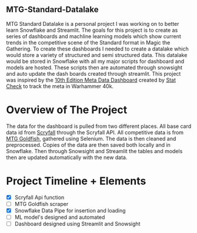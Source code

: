 ## MTG-Standard-Datalake
MTG Standard Datalake is a personal project I was working on to better learn Snowflake and Streamlit. The goals for this project is to create as series of dashboards and machline learning models which show current trends in the competitive scene of the Standard format in Magic the Gathering. To create these dashboards I needed to create a datalake which would store a variety of structured and semi structured data. This datalake would be stored in Snowflake with all my major scripts for dashboard and models are hosted. These scripts then are automated through snowsight and auto update the dash boards created through streamlit. This project was inspired by the [10th Edition Meta Data Dashboard](https://www.stat-check.com/the-meta) created by [Stat Check](https://www.facebook.com/StatCheck40k/) to track the meta in Warhammer 40k. 
# Overview of The Project
The data for the dashboard is pulled from two different places. All base card data id from [Scryfall](https://scryfall.com/) through the Scryfall API. All competitive data is from [MTG Goldfish](https://www.mtggoldfish.com/metagame/standard#paper), gathered using Selenium. The data is then cleaned and preprocessed. Copies of the data are then saved both locally and in Snowflake. Then through Snowsight and Streamlit the tables and models then are updated automatically with the new data. 
# Project Timeline + Elements
- [x] Scryfall Api function
- [ ] MTG Goldfish scraper
- [X] Snowflake Data Pipe for insertion and loading
- [ ] ML model's designed and automated
- [ ] Dashboard designed using Streamlit and Snowsight
